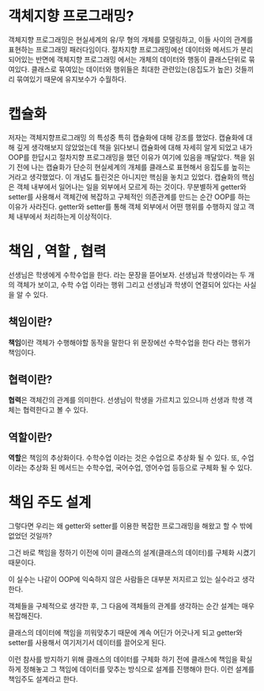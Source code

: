 # 객체지향 프로그래밍?

객체지향 프로그래밍은 현실세계의 유/무 형의 개체를 모델링하고, 이들 사이의 관계를 표현하는 프로그래밍 패러다임이다.
절차지향 프로그래밍에선 데이터와 메서드가 분리되어있는 반면에 객체지향 프로그래밍 에서는 개체의 데이터와 행동이 클래스단위로 묶여있다. 
클래스로 묶여있는 데이터와 행위들은 최대한 관련있는(응집도가 높은) 것들끼리 묶여있기 때문에 유지보수가 수월하다.

# 캡슐화

저자는 객체지향프로그래밍 의 특성중 특히 캡슐화에 대해 강조를 했었다.
캡슐화에 대해 깊게 생각해보지 않았었는데 책을 읽다보니 캡슐화에 대해 자세히 알게 되었고 내가 OOP를 한답시고 절차지향 프로그래밍을 했던 이유가 여기에 있음을 깨달았다. 
책을 읽기 전에 나는 캡슐화가 단순히 현실세계의 개체를 클래스로 표현해서 응집도를 높히는 거라고 생각했었다. 이 개념도 틀린것은 아니지만 핵심을 놓치고 있었다.
캡슐화의 핵심은 객체 내부에서 일어나는 일을 외부에서 모르게 하는 것이다. 
무분별하게 getter와 setter를 사용해서 객체간에 복잡하고 구체적인 의존관계를 만드는 순간 OOP를 하는 이유가 사라진다. 
getter와 setter를 통해 객체 외부에서 어떤 행위를 수행하지 않고 객체 내부에서 처리하는게 이상적이다.

# 책임 , 역할 , 협력

선생님은 학생에게 수학수업을 한다. 라는 문장을 뜯어보자.
선생님과 학생이라는 두 개의 객체가 보이고, 수학 수업 이라는 행위 그리고 선생님과 학생이 연결되어 있다는 사실을 알 수 있다.

## 책임이란?

**책임**이란 객체가 수행해야할 동작을 말한다 위 문장에선 수학수업을 한다 라는 행위가 책임이다.

## 협력이란?

**협력**은 객체간의 관계를 의미한다. 선생님이 학생을 가르치고 있으니까 선생과 학생 객체는 협력한다고 볼 수 있다.

## 역할이란?

**역할**은 책임의 추상화이다.
수학수업 이라는 것은 수업으로 추상화 될 수 있다. 또, 수업이라는 추상화 된 메서드는 수학수업, 국어수업, 영어수업 등등으로 구체화 될 수 있다.

# 책임 주도 설계

그렇다면 우리는 왜 getter와 setter를 이용한 복잡한 프로그래밍을 해왔고 할 수 밖에 없었던 것일까?

그건 바로 책임을 정하기 이전에 이미 클래스의 설계(클래스의 데이터)를 구체화 시켰기 때문이다.

이 실수는 나같이 OOP에 익숙하지 않은 사람들은 대부분 저지르고 있는 실수라고 생각한다.

객체들을 구체적으로 생각한 후, 그 다음에 객체들의 관계를 생각하는 순간 설계는 매우 복잡해진다.

클래스의 데이터에 책임을 끼워맞추기 때문에 계속 어딘가 어긋나게 되고 getter와 setter를 사용해서 여기저기서 데이터를 끌어오게 된다.

이런 참사를 방지하기 위해 클래스의 데이터를 구체화 하기 전에 클래스에 책임을 확실하게 정해놓고 그 책임에 데이터를 맞추는 방식으로 설계를 진행해야 한다. 
이런 설계를 책임주도 설계라고 한다.

